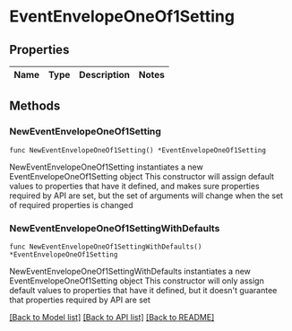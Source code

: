# EventEnvelopeOneOf1Setting

## Properties

Name | Type | Description | Notes
------------ | ------------- | ------------- | -------------

## Methods

### NewEventEnvelopeOneOf1Setting

`func NewEventEnvelopeOneOf1Setting() *EventEnvelopeOneOf1Setting`

NewEventEnvelopeOneOf1Setting instantiates a new EventEnvelopeOneOf1Setting object
This constructor will assign default values to properties that have it defined,
and makes sure properties required by API are set, but the set of arguments
will change when the set of required properties is changed

### NewEventEnvelopeOneOf1SettingWithDefaults

`func NewEventEnvelopeOneOf1SettingWithDefaults() *EventEnvelopeOneOf1Setting`

NewEventEnvelopeOneOf1SettingWithDefaults instantiates a new EventEnvelopeOneOf1Setting object
This constructor will only assign default values to properties that have it defined,
but it doesn't guarantee that properties required by API are set


[[Back to Model list]](../README.md#documentation-for-models) [[Back to API list]](../README.md#documentation-for-api-endpoints) [[Back to README]](../README.md)


